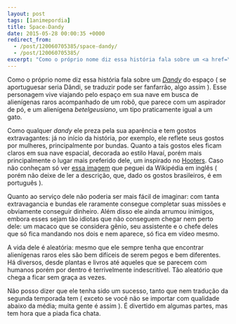 ```yaml
---
layout: post
tags: [1animepordia]
title: Space☆Dandy
date: 2015-05-28 00:00:35 +0000
redirect_from:
  - /post/120060705385/space-dandy/
  - /post/120060705385/
excerpt: "Como o próprio nome diz essa história fala sobre um <a href=\"https://en.wikipedia.org/wiki/Dandy\"><i>Dandy</i></a> do espaço ( se aportuguesar seria Dândi, se traduzir pode ser fanfarrão, algo assim ). Esse personagem vive viajando pelo espaço em sua nave em busca de alienígenas raros acompanhado de um robô, que parece com um aspirador de pó, e um alienígena <i>betelgeusíano</i>, um tipo praticamente igual a um gato."
---
```


Como o próprio nome diz essa história fala sobre um
[*Dandy*](https://en.wikipedia.org/wiki/Dandy) do espaço ( se
aportuguesar seria Dândi, se traduzir pode ser fanfarrão, algo assim ).
Esse personagem vive viajando pelo espaço em sua nave em busca de
alienígenas raros acompanhado de um robô, que parece com um aspirador de
pó, e um alienígena *betelgeusíano*, um tipo praticamente igual a um
gato.

Como qualquer *dandy* ele preza pela sua aparência e tem gostos
extravagantes: já no início da história, por exemplo, ele reflete seus
gostos por mulheres, principalmente por bundas. Quanto a tais gostos
eles ficam claros em sua nave espacial, decorada ao estilo Havaí, porém
mais principalmente o lugar mais preferido dele, um inspirado no
[Hooters](https://en.wikipedia.org/wiki/Hooters). Caso não conheçam só
ver [essa
imagem](https://en.wikipedia.org/wiki/File:Devassa_no_Hooters.jpg) que
peguei da Wikipédia em inglês ( porém não deixe de ler a descrição, que,
dado os gostos brasileiros, é em português ).

Quanto ao serviço dele não poderia ser mais fácil de imaginar: com tanta
extravagancia e bundas ele raramente consegue completar suas missões e
obviamente conseguir dinheiro. Além disso ele ainda arrumou inimigos,
embora esses sejam tão idiotas que não conseguem chegar nem perto dele:
um macaco que se considera gênio, seu assistente e o chefe deles que só
fica mandando nos dois e nem aparece, só fica em vídeo mesmo.

A vida dele é aleatória: mesmo que ele sempre tenha que encontrar
alienígenas raros eles são bem difíceis de serem pegos e bem diferentes.
Há diversos, desde plantas e livros até aqueles que se parecem com
humanos porém por dentro é terrivelmente indescritível. Tão aleatório
que chega a ficar sem graça as vezes.

Não posso dizer que ele tenha sido um sucesso, tanto que nem tradução da
segunda temporada tem ( exceto se você não se importar com qualidade
abaixo da média; muita gente é assim ). É divertido em algumas partes,
mas tem hora que a piada fica chata.



